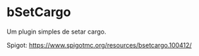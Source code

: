 # bSetCargo
Um plugin simples de setar cargo.

Spigot: https://www.spigotmc.org/resources/bsetcargo.100412/
